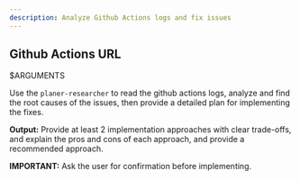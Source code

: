 ```yaml
---
description: Analyze Github Actions logs and fix issues
---
```

## Github Actions URL
 $ARGUMENTS

Use the `planer-researcher` to read the github actions logs, analyze and find the root causes of the issues, then provide a detailed plan for implementing the fixes.

**Output:**
Provide at least 2 implementation approaches with clear trade-offs, and explain the pros and cons of each approach, and provide a recommended approach.

**IMPORTANT:** Ask the user for confirmation before implementing.